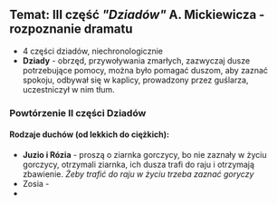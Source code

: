## Temat: III część *"Dziadów"* A. Mickiewicza - rozpoznanie dramatu
- 4 części dziadów, niechronologicznie
- **Dziady** - obrzęd, przywoływania zmarłych, zazwyczaj dusze potrzebujące pomocy, można było pomagać duszom, aby zaznać spokoju, odbywał się w kaplicy, prowadzony przez guślarza, uczestniczył w nim tłum.
### Powtórzenie II części Dziadów
#### Rodzaje duchów (od lekkich do ciężkich):
- **Juzio i Rózia** - proszą o ziarnka gorczycy, bo nie zaznały w życiu gorczycy, otrzymali ziarnka, ich dusza trafi do raju i otrzymają zbawienie. *Żeby trafić do raju w życiu trzeba zaznać goryczy*
- Zosia -
-
